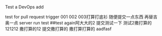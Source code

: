 Test a DevOps add

test for pull request trigger
001
002
003打算打底衫
随便提交一点东西
再替吉奥一点
server run test
##test again阿大大的2
提交测试一下
测试2撒打算的121212
撒打算的12
提交撒打算的
撒打算打算的
aadfasf
